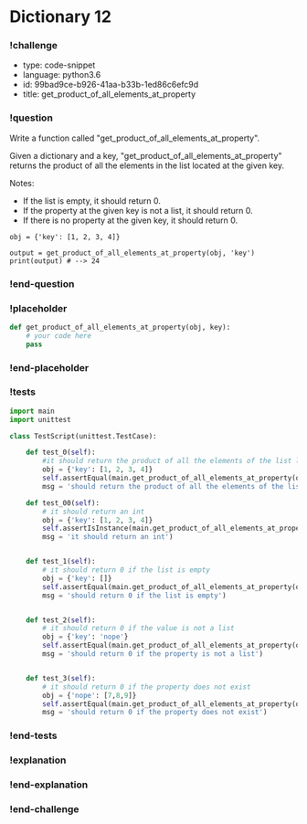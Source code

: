 # Dictionary 12

### !challenge

* type: code-snippet
* language: python3.6
* id: 99bad9ce-b926-41aa-b33b-1ed86c6efc9d
* title: get_product_of_all_elements_at_property

### !question

Write a function called "get_product_of_all_elements_at_property".

Given a dictionary and a key, "get_product_of_all_elements_at_property" returns the product of all the elements in the list located at the given key.

Notes:
* If the list is empty, it should return 0.
* If the property at the given key is not a list, it should return 0.
* If there is no property at the given key, it should return 0.

```
obj = {'key': [1, 2, 3, 4]}

output = get_product_of_all_elements_at_property(obj, 'key')
print(output) # --> 24
```

### !end-question

### !placeholder

```python
def get_product_of_all_elements_at_property(obj, key):
    # your code here
    pass

```

### !end-placeholder

### !tests

```python
import main
import unittest

class TestScript(unittest.TestCase):

    def test_0(self):
        #it should return the product of all the elements of the list located at key
        obj = {'key': [1, 2, 3, 4]}
        self.assertEqual(main.get_product_of_all_elements_at_property(obj, 'key'), 24,
        msg = 'should return the product of all the elements of the list located at key')

    def test_00(self):
        # it should return an int
        obj = {'key': [1, 2, 3, 4]}
        self.assertIsInstance(main.get_product_of_all_elements_at_property(obj, 'key'), (float, int),
        msg = 'it should return an int')


    def test_1(self):
        # it should return 0 if the list is empty
        obj = {'key': []}
        self.assertEqual(main.get_product_of_all_elements_at_property(obj, 'key'), 0,
        msg = 'should return 0 if the list is empty')


    def test_2(self):
        # it should return 0 if the value is not a list
        obj = {'key': 'nope'}
        self.assertEqual(main.get_product_of_all_elements_at_property(obj, 'key'), 0,
        msg = 'should return 0 if the property is not a list')


    def test_3(self):
        # it should return 0 if the property does not exist
        obj = {'nope': [7,8,9]}
        self.assertEqual(main.get_product_of_all_elements_at_property(obj, 'key'), 0,
        msg = 'should return 0 if the property does not exist')

```

### !end-tests

### !explanation

### !end-explanation

### !end-challenge
